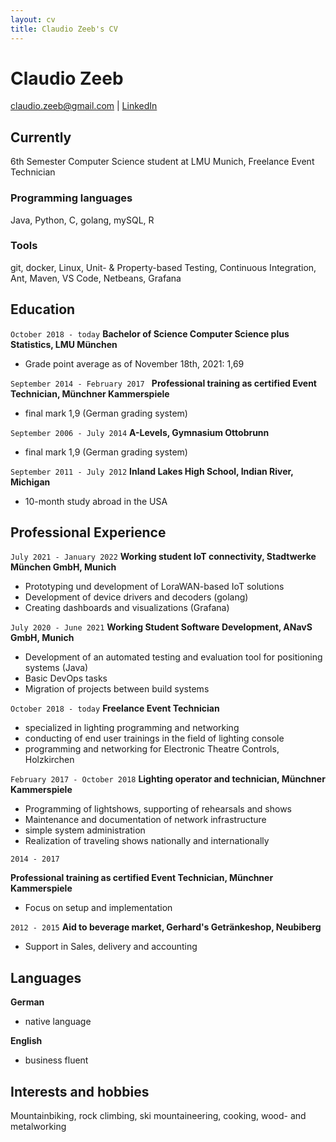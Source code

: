 ```yaml
---
layout: cv
title: Claudio Zeeb's CV
---
```

# Claudio Zeeb

<div id="webaddress">
<a href="mailto:claudio.zeeb@gmail.com">claudio.zeeb@gmail.com</a>
| <a href="https://www.linkedin.com/in/claudio-zeeb-0450a118a/">LinkedIn</a>
</div>


## Currently

6th Semester Computer Science student at LMU Munich, Freelance Event Technician

### Programming languages

Java, Python, C, golang, mySQL, R

### Tools

git, docker, Linux, Unit- & Property-based Testing, Continuous Integration, Ant, Maven, VS Code, Netbeans, Grafana 

## Education

`October 2018 - today`
__Bachelor of Science Computer Science plus Statistics, LMU München__

- Grade point average as of November 18th, 2021: 1,69

`September 2014 - February 2017 `
__Professional training as certified Event Technician, Münchner Kammerspiele__

- final mark 1,9 (German grading system)

`September 2006 - July 2014`
__A-Levels, Gymnasium Ottobrunn__

- final mark 1,9 (German grading system)

`September 2011 - July 2012`
__Inland Lakes High School, Indian River, Michigan__

- 10-month study abroad in the USA
  
## Professional Experience

`July 2021 - January 2022`
__Working student IoT connectivity, Stadtwerke München GmbH, Munich__
 - Prototyping und development of LoraWAN-based IoT solutions
 - Development of device drivers and decoders (golang) 
 - Creating dashboards and visualizations (Grafana)  

`July 2020 - June 2021`
__Working Student Software Development, ANavS GmbH, Munich__

- Development of an automated testing and evaluation tool for positioning systems (Java)
- Basic DevOps tasks 
- Migration of projects between build systems

`October 2018 - today`
__Freelance Event Technician__

- specialized in lighting programming and networking
- conducting of end user trainings in the field of lighting console
- programming and networking for Electronic Theatre Controls, Holzkirchen
  
`February 2017 - October 2018`
__Lighting operator and technician, Münchner Kammerspiele__

- Programming of lightshows, supporting of rehearsals and shows
- Maintenance and documentation of network infrastructure 
- simple system administration
- Realization of traveling shows nationally and internationally
 
`2014 - 2017`

__Professional training as certified Event Technician, Münchner Kammerspiele__

- Focus on setup and implementation 

`2012 - 2015`
__Aid to beverage market, Gerhard's Getränkeshop, Neubiberg__

- Support in Sales, delivery and accounting

## Languages
__German__ 

- native language 

__English__

- business fluent

## Interests and hobbies

Mountainbiking, rock climbing, ski mountaineering, cooking, wood- and metalworking

<!-- ### Footer

Last updated: April 2020 -->


